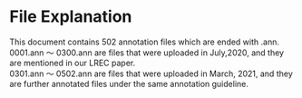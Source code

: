 # File Explanation 
This document contains 502 annotation files which are ended with .ann.   
0001.ann ～ 0300.ann are files that were uploaded in July,2020, and they are mentioned in our LREC paper.   
0301.ann ～ 0502.ann are files that were uploaded in March, 2021, and they are further annotated files under the same annotation guideline.
